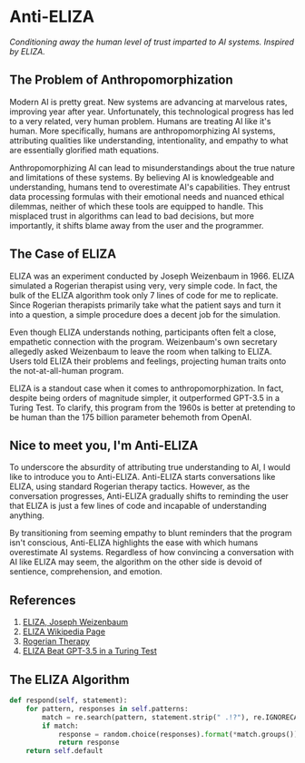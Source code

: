 # Anti-ELIZA

*Conditioning away the human level of trust imparted to AI systems. Inspired by ELIZA.*

## The Problem of Anthropomorphization

Modern AI is pretty great. New systems are advancing at marvelous rates, improving year after year. Unfortunately, this technological progress has led to a very related, very human problem. Humans are treating AI like it's human. More specifically, humans are anthropomorphizing AI systems, attributing qualities like understanding, intentionality, and empathy to what are essentially glorified math equations.

Anthropomorphizing AI can lead to misunderstandings about the true nature and limitations of these systems. By believing AI is knowledgeable and understanding, humans tend to overestimate AI's capabilities. They entrust data processing formulas with their emotional needs and nuanced ethical dilemmas, neither of which these tools are equipped to handle. This misplaced trust in algorithms can lead to bad decisions, but more importantly, it shifts blame away from the user and the programmer.

## The Case of ELIZA

ELIZA was an experiment conducted by Joseph Weizenbaum in 1966. ELIZA simulated a Rogerian therapist using very, very simple code. In fact, the bulk of the ELIZA algorithm took only 7 lines of code for me to replicate. Since Rogerian therapists primarily take what the patient says and turn it into a question, a simple procedure does a decent job for the simulation. 

Even though ELIZA understands nothing, participants often felt a close, empathetic connection with the program. Weizenbaum's own secretary allegedly asked Weizenbaum to leave the room when talking to ELIZA. Users told ELIZA their problems and feelings, projecting human traits onto the not-at-all-human program.

ELIZA is a standout case when it comes to anthropomorphization. In fact, despite being orders of magnitude simpler, it outperformed GPT-3.5 in a Turing Test. To clarify, this program from the 1960s is better at pretending to be human than the 175 billion parameter behemoth from OpenAI.

## Nice to meet you, I'm Anti-ELIZA

To underscore the absurdity of attributing true understanding to AI, I would like to introduce you to Anti-ELIZA. Anti-ELIZA starts conversations like ELIZA, using standard Rogerian therapy tactics. However, as the conversation progresses, Anti-ELIZA gradually shifts to reminding the user that ELIZA is just a few lines of code and incapable of understanding anything. 

By transitioning from seeming empathy to blunt reminders that the program isn't conscious, Anti-ELIZA highlights the ease with which humans overestimate AI systems. Regardless of how convincing a conversation with AI like ELIZA may seem, the algorithm on the other side is devoid of sentience, comprehension, and emotion.

## References

1. [ELIZA, Joseph Weizenbaum](https://web.stanford.edu/class/cs124/p36-weizenabaum.pdf)
2. [ELIZA Wikipedia Page](https://en.wikipedia.org/wiki/ELIZA)
3. [Rogerian Therapy](https://www.ncbi.nlm.nih.gov/books/NBK589708/)
4. [ELIZA Beat GPT-3.5 in a Turing Test](https://arxiv.org/abs/2310.20216)

## The ELIZA Algorithm

```Python
def respond(self, statement):
    for pattern, responses in self.patterns:
        match = re.search(pattern, statement.strip(" .!?"), re.IGNORECASE)
        if match:
            response = random.choice(responses).format(*match.groups())
            return response
    return self.default
```